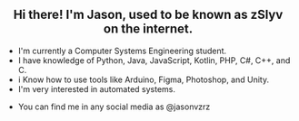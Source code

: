 <h2 align="center">Hi there! I'm Jason, used to be known as zSlyv on the internet.</h2>

* I'm currently a Computer Systems Engineering student.
* I have  knowledge of Python, Java, JavaScript, Kotlin, PHP, C#, C++, and C.
* i Know how to use tools like Arduino, Figma, Photoshop, and Unity.
* I'm very interested in automated systems.
  
<!-- 

-->

- You can find me in any social media as @jasonvzrz
